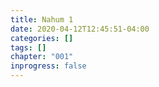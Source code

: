 ```yaml
---
title: Nahum 1
date: 2020-04-12T12:45:51-04:00
categories: []
tags: []
chapter: "001"
inprogress: false
---
```


